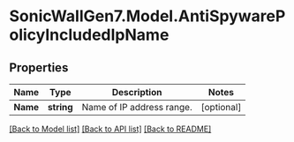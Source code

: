 # SonicWallGen7.Model.AntiSpywarePolicyIncludedIpName

## Properties

Name | Type | Description | Notes
------------ | ------------- | ------------- | -------------
**Name** | **string** | Name of IP address range. | [optional] 

[[Back to Model list]](../README.md#documentation-for-models) [[Back to API list]](../README.md#documentation-for-api-endpoints) [[Back to README]](../README.md)

